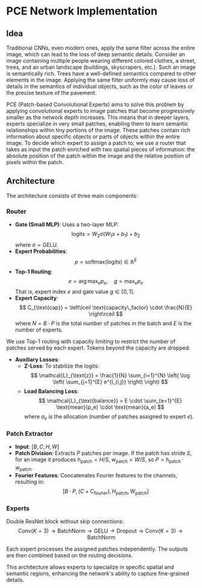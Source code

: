 # PCE Network Implementation

## Idea

Traditional CNNs, even modern ones, apply the same filter across the entire image, which can lead to the loss of deep semantic details. Consider an image containing multiple people wearing different colored clothes, a street, trees, and an urban landscape (buildings, skyscrapers, etc.). Such an image is semantically rich. Trees have a well-defined semantics compared to other elements in the image. Applying the same filter uniformly may cause loss of details in the semantics of individual objects, such as the color of leaves or the precise texture of the pavement.

PCE (Patch-based Convolutional Experts) aims to solve this problem by applying convolutional experts to image patches that become progressively smaller as the network depth increases. This means that in deeper layers, experts specialize in very small patches, enabling them to learn semantic relationships within tiny portions of the image. These patches contain rich information about specific objects or parts of objects within the entire image. To decide which expert to assign a patch to, we use a router that takes as input the patch enriched with two spatial pieces of information: the absolute position of the patch within the image and the relative position of pixels within the patch.

## Architecture

The architecture consists of three main components:

### Router
- **Gate (Small MLP)**: Uses a two-layer MLP:
  $$ \text{logits} = W_2 \sigma(W_1 x + b_1) + b_2 $$
  where $\sigma = \text{GELU}$.
- **Expert Probabilities**:
  $$ p = \text{softmax}(\text{logits}) \in \mathbb{R}^E $$
- **Top-1 Routing**:
  $$ e = \arg\max_e p_e, \quad g = \max_e p_e $$
  That is, expert index $e$ and gate value $g \in [0,1]$.
- **Expert Capacity**:
  $$ C_{\text{cap}} = \left\lceil \text{capacity\_factor} \cdot \frac{N}{E} \right\rceil $$
  where $N = B \cdot P$ is the total number of patches in the batch and $E$ is the number of experts.

We use Top-1 routing with capacity limiting to restrict the number of patches served by each expert. Tokens beyond the capacity are dropped.
- **Auxiliary Losses**:
  - **Z-Loss**: To stabilize the logits:
    $$ \mathcal{L}_{\text{z}} = \frac{1}{N} \sum_{i=1}^{N} \left( \log \left( \sum_{j=1}^{E} e^{l_{i,j}} \right) \right) $$
  - **Load Balancing Loss**:
    $$ \mathcal{L}_{\text{balance}} = E \cdot \sum_{e=1}^{E} \text{mean}(p_e) \cdot \text{mean}(a_e) $$
    where $a_e$ is the allocation (number of patches assigned to expert $e$).

### Patch Extractor
- **Input**: $[B, C, H, W]$
- **Patch Division**: Extracts $P$ patches per image.
  If the patch has stride $S$, for an image it produces $h_{\text{patch}} = H/S$, $w_{\text{patch}} = W/S$, so $P = h_{\text{patch}} \cdot w_{\text{patch}}$.
- **Fourier Features**: Concatenates Fourier features to the channels, resulting in:
  $$ [B \cdot P, (C + C_{\text{fourier}}), H_{\text{patch}}, W_{\text{patch}}] $$

### Experts
Double ResNet block without skip connections:
$$ \text{Conv}(K=3) \rightarrow \text{BatchNorm} \rightarrow \text{GELU} \rightarrow \text{Dropout} \rightarrow \text{Conv}(K=3) \rightarrow \text{BatchNorm} $$

Each expert processes the assigned patches independently. The outputs are then combined based on the routing decisions.

This architecture allows experts to specialize in specific spatial and semantic regions, enhancing the network's ability to capture fine-grained details.